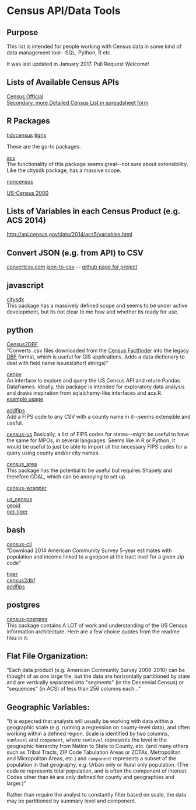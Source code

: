 # Census API/Data Tools

## Purpose  

This list is intended for people working with Census data in some kind of data management tool--SQL, Python, R etc.

It was last updated in January 2017. Pull Request Welcome! 

## Lists of Available Census APIs 
[Census Official](http://www.census.gov/data/developers/data-sets.html)  
[Secondary, more Detailed Census List in spreadsheet form](http://niaaa.census.gov/data.htm)  

## R Packages
[tidycensus](https://github.com/walkerke/tidycensus)
[tigris](https://github.com/walkerke/tigris)  

These are the go-to packages. 

[acs](https://github.com/cran/acs)   
The functionality of this package seems great--not sure about extensibility. Like the citysdk package, has a massive scope.  

[noncensus](https://github.com/ramhiser/noncensus)   
 
[US-Census 2000](https://cran.r-project.org/web/packages/UScensus2000cdp/index.html)   

## Lists of Variables in each Census Product (e.g. ACS 2014)  

http://api.census.gov/data/2014/acs5/variables.html

## Convert JSON (e.g. from API) to CSV
[convertcsv.com](http://www.convertcsv.com/json-to-csv.ht) 
[json-to-csv](https://konklone.io/json/?id=966b12efc2d0a9f80d6134fe130d0c4) -- [github page for project](https://github.com/konklone/json)  

javascript 
--------------------------
[citysdk](https://github.com/uscensusbureau/citysdk)   
This package has a massively defined scope and seems to be under active development, but its not clear to me how and whether its ready for use.  

python
----------------------
[Census2DBF](https://github.com/fitnr/census2dbf)   
"Converts .csv files downloaded from the [Census Factfinder](http://factfinder2.census.gov/) into the legacy [DBF](http://en.wikipedia.org/wiki/DBase) format, which is useful for GIS applications. Adds a data dictionary to deal with field name issues(short strings)"

[cenpy](https://github.com/ljwolf/cenpy)  
An interface to explore and query the US Census API and return Pandas Dataframes. Ideally, this package is intended for exploratory data analysis and draws inspiration from sqlalchemy-like interfaces and acs.R.  
[example usage](https://gist.github.com/dfolch/2440ba28c2ddf5192ad7)  

[addfips](https://github.com/fitnr/addfips)   
Add a FIPS code to any CSV with a county name in it--seems extensible and useful.   

[census-us](https://github.com/unitedstates/python-us)
Basically, a list of FIPS codes for states--might be useful to have the same for MPOs, in several languages. Seems like in R or Python, it would be useful to just be able to import all the necessary FIPS codes for a query using county and/or city names.  

[census_area](https://pypi.python.org/pypi/census_area/0.2)   
This package has the potential to be useful but requires Shapely and therefore GDAL, which can be annoying to set up.  

[census-wrapper](https://github.com/CommerceDataService/census-wrapper)   

[us_census](https://github.com/linanqiu/us_census)   
[geoid](https://github.com/CivicKnowledge/geoid)   
[get-tiger](https://github.com/fitnr/get-tiger)   



bash
----------------------------
[census-cli](https://github.com/DavidHickman/census-cl)     
"Download 2014 American Community Survey 5-year estimates with population and income linked to a geojson at the tract level for a given zip code"

[tiger](https://github.com/fitnr/get-tiger)   
[census2dbf](https://github.com/fitnr/census2dbf)   
[addfips](https://github.com/fitnr/addfips)   

postgres
------------------------
[census-postgres](https://github.com/leehach/census-postgres)   
This package contains A LOT of work and understanding of the US Census information architecture. Here are a few choice quotes from the readme files in it:

## Flat File Organization:

"Each data product (e.g. American Community Survey 2006-2010) can be thought of as one large file, but the data are horizontally partitioned by state and are vertically separated into "segments" (in the Decennial Census) or "sequences" (in ACS) of less than 256 columns each..."

## Geographic Variables:

"It is expected that analysts will usually be working with data within a geographic scale (e.g. running a regression on county-level data), and often working within a defined region. Scale is identified by two columns, `sumlevel` and `component`, where `sumlevel` represents the level in the geographic hierarchy from Nation to State to County, etc. (and many others such as Tribal Tracts, ZIP Code Tabulation Areas or ZCTAs, Metropolitan and Micropolitan Areas, etc.) and `component` represents a subset of the population in that geography, e.g. Urban only or Rural only population. (The code `00` represents total population, and is often the component of interest. Codes other than `00` are only defined for county and geographies and larger.)"

Rather than require the analyst to constantly filter based on scale, the data may be partitioned by summary level and component. 
 
